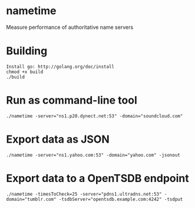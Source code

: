 nametime
========

Measure performance of authoritative name servers

# Building

    Install go: http://golang.org/doc/install
    chmod +x build
    ./build

# Run as command-line tool

    ./nametime -server="ns1.p20.dynect.net:53" -domain="soundcloud.com"

# Export data as JSON

    ./nametime -server="ns1.yahoo.com:53" -domain="yahoo.com" -jsonout

# Export data to a OpenTSDB endpoint

    ./nametime -timesToCheck=25 -server="pdns1.ultradns.net:53" -domain="tumblr.com" -tsdbServer="opentsdb.example.com:4242" -tsdput
